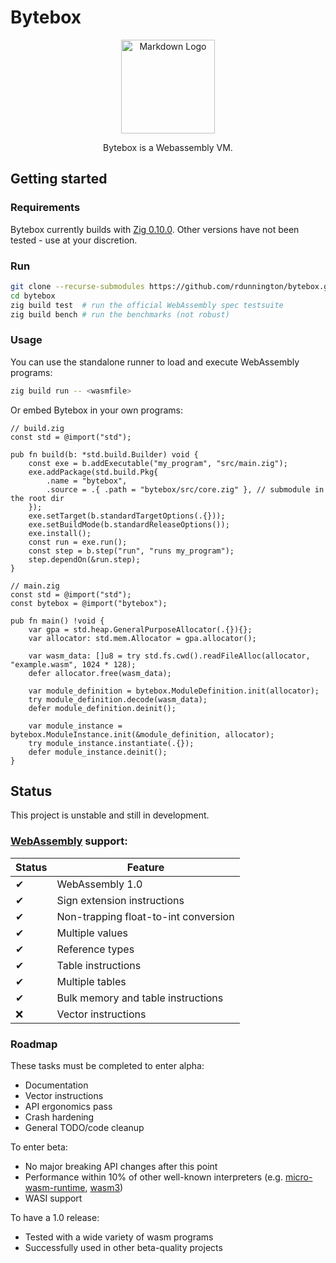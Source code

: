 # Bytebox

<div align="center">
<a href=https://webassembly.org/><img src="https://avatars.githubusercontent.com/u/11578470?s=200&v=4" alt="Markdown Logo" width="150"/></a>

Bytebox is a Webassembly VM.
</div>

## Getting started

### Requirements
Bytebox currently builds with [Zig 0.10.0](https://ziglang.org/download). Other versions have not been tested - use at your discretion.

### Run

```sh
git clone --recurse-submodules https://github.com/rdunnington/bytebox.git
cd bytebox
zig build test  # run the official WebAssembly spec testsuite
zig build bench # run the benchmarks (not robust)
```

### Usage

You can use the standalone runner to load and execute WebAssembly programs:
```sh
zig build run -- <wasmfile>
```

Or embed Bytebox in your own programs:

```zig
// build.zig
const std = @import("std");

pub fn build(b: *std.build.Builder) void {
    const exe = b.addExecutable("my_program", "src/main.zig");
    exe.addPackage(std.build.Pkg{
        .name = "bytebox",
        .source = .{ .path = "bytebox/src/core.zig" }, // submodule in the root dir
    });
    exe.setTarget(b.standardTargetOptions(.{}));
    exe.setBuildMode(b.standardReleaseOptions());
    exe.install();
    const run = exe.run();
    const step = b.step("run", "runs my_program");
    step.dependOn(&run.step);
}

// main.zig
const std = @import("std");
const bytebox = @import("bytebox");

pub fn main() !void {
    var gpa = std.heap.GeneralPurposeAllocator(.{}){};
    var allocator: std.mem.Allocator = gpa.allocator();

    var wasm_data: []u8 = try std.fs.cwd().readFileAlloc(allocator, "example.wasm", 1024 * 128);
    defer allocator.free(wasm_data);

    var module_definition = bytebox.ModuleDefinition.init(allocator);
    try module_definition.decode(wasm_data);
    defer module_definition.deinit();

    var module_instance = bytebox.ModuleInstance.init(&module_definition, allocator);
    try module_instance.instantiate(.{});
    defer module_instance.deinit();
}
```

## Status

This project is unstable and still in development.

### [WebAssembly](https://webassembly.github.io/spec/core/index.html) support:

| Status | Feature |
| --- | --- |
|✔|WebAssembly 1.0|
|✔|Sign extension instructions|
|✔|Non-trapping float-to-int conversion|
|✔|Multiple values|
|✔|Reference types|
|✔|Table instructions|
|✔|Multiple tables|
|✔|Bulk memory and table instructions|
|❌|Vector instructions|

### Roadmap
These tasks must be completed to enter alpha:
* Documentation
* Vector instructions
* API ergonomics pass
* Crash hardening
* General TODO/code cleanup

To enter beta:
* No major breaking API changes after this point
* Performance within 10% of other well-known interpreters (e.g. [micro-wasm-runtime](https://github.com/bytecodealliance/wasm-micro-runtime), [wasm3](https://github.com/wasm3/wasm3))
* WASI support

To have a 1.0 release:
* Tested with a wide variety of wasm programs
* Successfully used in other beta-quality projects
